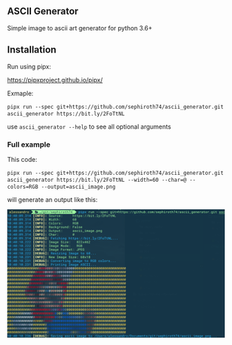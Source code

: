 
## ASCII Generator

Simple image to ascii art generator for python 3.6+

## Installation

Run using pipx:

https://pipxproject.github.io/pipx/

Exmaple:

    pipx run --spec git+https://github.com/sephiroth74/ascii_generator.git ascii_generator https://bit.ly/2FoTtNL


use `ascii_generator --help` to see all optional arguments

### Full example

This code:

    pipx run --spec git+https://github.com/sephiroth74/ascii_generator.git ascii_generator https://bit.ly/2FoTtNL --width=60 --char=@ --colors=RGB --output=ascii_image.png

will generate an output like this:

![Screenshot-1](./art/screenshot-1.png)